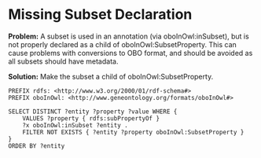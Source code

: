 # Missing Subset Declaration

**Problem:** A subset is used in an annotation (via oboInOwl:inSubset), but is not properly declared as a child of oboInOwl:SubsetProperty. This can cause problems with conversions to OBO format, and should be avoided as all subsets should have metadata.

**Solution:** Make the subset a child of oboInOwl:SubsetProperty.

```sparql
PREFIX rdfs: <http://www.w3.org/2000/01/rdf-schema#>
PREFIX oboInOwl: <http://www.geneontology.org/formats/oboInOwl#>

SELECT DISTINCT ?entity ?property ?value WHERE {
    VALUES ?property { rdfs:subPropertyOf }
    ?x oboInOwl:inSubset ?entity .
    FILTER NOT EXISTS { ?entity ?property oboInOwl:SubsetProperty }
}
ORDER BY ?entity
```
